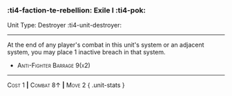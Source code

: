 ### :ti4-faction-te-rebellion: **Exile I** :ti4-pok:

Unit Type: Destroyer :ti4-unit-destroyer:

---

At the end of any player's combat in this unit's system or an adjacent system, you may place 1 inactive breach in that system.

* <span style="font-variant:small-caps;">Anti-Fighter Barrage 9(x2)</span> 

---

<span style="font-variant:small-caps;">Cost 1</span> __|__ <span style="font-variant:small-caps;">Combat 8↑</span> __|__ <span style="font-variant:small-caps;">Move 2</span>
{ .unit-stats }